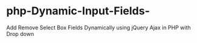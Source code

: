 # php-Dynamic-Input-Fields-
Add Remove Select Box Fields Dynamically using jQuery Ajax in PHP with Drop down 
